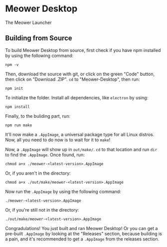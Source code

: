# Meower Desktop
The Meower Launcher
## Building from Source
To build Meower Desktop from source, first check if you have npm installed by using the following command:
```
npm -v
```
Then, download the source with git, or click on the green "Code" button, then click on "Download .ZIP". `cd` to "Meower-Desktop", then run:
```
npm init
```
To initialize the folder. Install all dependencies, like `electron` by using:
```
npm install
```
Finally, to the buliding part, run:
```
npm run make
```
It'll now make a `.AppImage`, a universal package type for all Linux distros. Now, all you need to do now is to wait for it to `make`!

Now, a `.AppImage` will show up in `out/make/`. `cd` to that location and run `dir` to find the `.AppImage`. Once found, run:
```
chmod a+x ./meower-<latest-version>.AppImage
```
Or, if you aren't in the directory:
```
chmod a+x ./out/make/meower-<latest-version>.AppImage
```
Now run the `.AppImage` by using the following command:
```
./meower-<latest-version>.AppImage
```
Or, if you're still not in the directory:
```
./out/make/meower-<latest-version>.AppImage
```
Congradulations! You just built and ran Meower Desktop! Or you can get a pre-built `.AppImage` by looking at the "Releases" section, because building is a pain, and it's recommended to get a `.AppImage` from the releases section.
